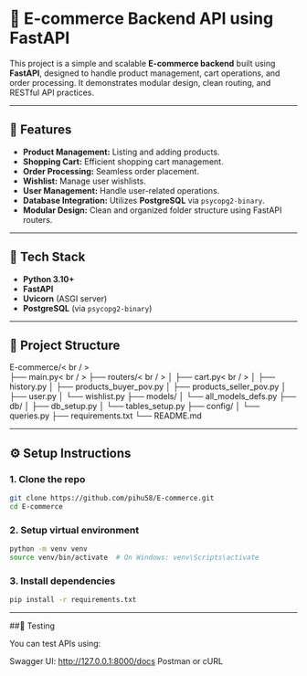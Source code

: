 # 🛒 E-commerce Backend API using FastAPI

This project is a simple and scalable **E-commerce backend** built using **FastAPI**, designed to handle product management, cart operations, and order processing. It demonstrates modular design, clean routing, and RESTful API practices.

---

## 🚀 Features

* **Product Management:** Listing and adding products.
* **Shopping Cart:** Efficient shopping cart management.
* **Order Processing:** Seamless order placement.
* **Wishlist:** Manage user wishlists.
* **User Management:** Handle user-related operations.
* **Database Integration:** Utilizes **PostgreSQL** via `psycopg2-binary`.
* **Modular Design:** Clean and organized folder structure using FastAPI routers.

---

## 🧰 Tech Stack

* **Python 3.10+**
* **FastAPI**
* **Uvicorn** (ASGI server)
* **PostgreSQL** (via `psycopg2-binary`)

---

## 📁 Project Structure


E-commerce/< br / >  
├── main.py< br / >
├── routers/< br / >
│   ├── cart.py< br / >
│   ├── history.py
│   ├── products_buyer_pov.py
│   ├── products_seller_pov.py
│   ├── user.py
│   └── wishlist.py
├── models/
│   └── all_models_defs.py
├── db/
│   ├── db_setup.py
│   └── tables_setup.py
├── config/
│   └── queries.py
├── requirements.txt
└── README.md

---


## ⚙️ Setup Instructions

### 1. Clone the repo

```bash
git clone https://github.com/pihu58/E-commerce.git
cd E-commerce
```

### 2. Setup virtual environment

```bash
python -m venv venv
source venv/bin/activate  # On Windows: venv\Scripts\activate
```

### 3. Install dependencies

```bash
pip install -r requirements.txt
```


---


##🧪 Testing

You can test APIs using:

Swagger UI: http://127.0.0.1:8000/docs
Postman or cURL

